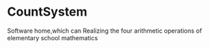 # CountSystem
Software home,which can Realizing the four arithmetic operations of elementary school mathematics
